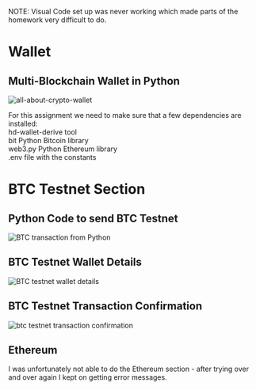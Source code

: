 NOTE: Visual Code set up was never working which made parts of the homework very difficult to do.


# Wallet
## Multi-Blockchain Wallet in Python
![all-about-crypto-wallet](https://user-images.githubusercontent.com/74984280/117548411-d979e680-b002-11eb-825a-8e5df166e403.jpg)

For this assignment we need to make sure that a few dependencies are installed:  
hd-wallet-derive tool  
bit Python Bitcoin library  
web3.py Python Ethereum library  
.env file with the constants  

# BTC Testnet Section
## Python Code to send BTC Testnet
![BTC transaction from Python](https://user-images.githubusercontent.com/74984280/117548512-6c1a8580-b003-11eb-8c69-83ba83bb3de5.png)


## BTC Testnet Wallet Details
![BTC testnet wallet details](https://user-images.githubusercontent.com/74984280/117548522-750b5700-b003-11eb-8bfc-5743ec30a930.png)

## BTC Testnet Transaction Confirmation
![btc testnet transaction confirmation](https://user-images.githubusercontent.com/74984280/117548530-805e8280-b003-11eb-819f-71d2505b5867.png)


## Ethereum
I was unfortunately not able to do the Ethereum section - after trying over and over again I kept on getting error messages.

